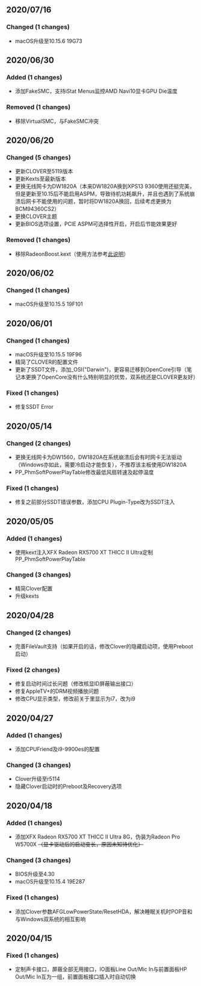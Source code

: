 ## 2020/07/16

### Changed (1 changes)
- macOS升级至10.15.6 19G73


## 2020/06/30

### Added (1 changes)
- 添加FakeSMC，支持iStat Menus监控AMD Navi10显卡GPU Die温度

### Removed (1 changes)
- 移除VirtualSMC，与FakeSMC冲突


## 2020/06/20

### Changed (5 changes)

- 更新CLOVER至5119版本
- 更新Kexts至最新版本
- 更换无线网卡为DW1820A（本来DW1820A换到XPS13 9360使用还挺完美，但是更新至10.15后不能启用ASPM，导致待机功耗飙升，并且也遇到了系统崩溃后网卡不能使用的问题，暂时将DW1820A换回，后续考虑更换为BCM94360CS2）
- 更换CLOVER主题
- 更新BIOS选项设置，PCIE ASPM可选择性开启，开启后节能效果更好

### Removed (1 changes)
- 移除RadeonBoost.kext（使用方法参考[此说明](Resources/GPU/README.md)）


## 2020/06/02

### Changed (1 changes)
- macOS升级至10.15.5 19F101


## 2020/06/01

### Changed (1 changes)
- macOS升级至10.15.5 19F96
- 精简了CLOVER的配置文件
- 更新了SSDT文件，添加_OSI("Darwin")，更容易迁移到OpenCore引导（笔记本更换了OpenCore没有什么特别明显的优势，双系统还是CLOVER更友好）

### Fixed (1 changes)
- 修复SSDT Error


## 2020/05/14

### Changed (2 changes)
- 更换无线网卡为DW1560，DW1820A在系统崩溃后会有时网卡无法驱动（Windows亦如此，需要冷启动才能恢复），不推荐该主板使用DW1820A
- PP_PhmSoftPowerPlayTable修改最低风扇转速及起停温度

### Fixed (1 changes)
- 修复之前部分SSDT错误参数，添加CPU Plugin-Type改为SSDT注入


## 2020/05/05

### Added (1 changes)
- 使用kext注入XFX Radeon RX5700 XT THICC II Ultra定制PP_PhmSoftPowerPlayTable

### Changed (3 changes)
- 精简Clover配置
- 升级kexts


## 2020/04/28

### Changed (2 changes)
- 完善FileVault支持（如果开启的话，修改Clover的隐藏启动项，使用Preboot启动）

### Fixed (2 changes)
- 修复启动时间过长问题（修改核显ID屏蔽输出接口）
- 修复AppleTV+的DRM视频播放问题
- 修改CPU显示类型，修改前关于里显示为i7，改为i9


## 2020/04/27

### Added (1 changes)
- 添加CPUFriend及i9-9900es的配置

### Changed (3 changes)
- Clover升级至r5114
- 隐藏Clover启动时的Preboot及Recovery选项


## 2020/04/18

### Added (1 changes)
- 添加XFX Radeon RX5700 XT THICC II Ultra 8G，伪装为Radeon Pro W5700X ~~（显卡驱动后的启动变长，原因未知待优化）~~

### Changed (3 changes)
- BIOS升级至4.30
- macOS升级至10.15.4 19E287

### Fixed (1 changes)
- 添加Clover参数AFGLowPowerState/ResetHDA，解决睡眠关机时POP音和与Windows双系统的相互影响


## 2020/04/15

### Fixed (1 changes)
- 定制声卡接口，屏蔽全部无用接口，IO面板Line Out/Mic In与前置面板HP Out/Mic In互为一组，前置面板接口插入时自动切换
